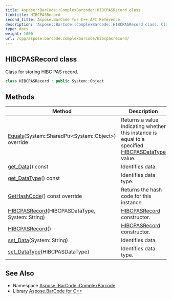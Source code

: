 ```yaml
---
title: Aspose::BarCode::ComplexBarcode::HIBCPASRecord class
linktitle: HIBCPASRecord
second_title: Aspose.BarCode for C++ API Reference
description: 'Aspose::BarCode::ComplexBarcode::HIBCPASRecord class. Class for storing HIBC PAS record in C++.'
type: docs
weight: 1000
url: /cpp/aspose.barcode.complexbarcode/hibcpasrecord/
---
```

## HIBCPASRecord class


Class for storing HIBC PAS record.

```cpp
class HIBCPASRecord : public System::Object
```

## Methods

| Method | Description |
| --- | --- |
| [Equals](./equals/)(System::SharedPtr\<System::Object\>) override | Returns a value indicating whether this instance is equal to a specified [HIBCPASDataType](../hibcpasdatatype/) value. |
| [get_Data](./get_data/)() const | Identifies data. |
| [get_DataType](./get_datatype/)() const | Identifies data type. |
| [GetHashCode](./gethashcode/)() const override | Returns the hash code for this instance. |
| [HIBCPASRecord](./hibcpasrecord/)(HIBCPASDataType, System::String) | [HIBCPASRecord](./) constructor. |
| [HIBCPASRecord](./hibcpasrecord/)() | [HIBCPASRecord](./) constructor. |
| [set_Data](./set_data/)(System::String) | Identifies data. |
| [set_DataType](./set_datatype/)(HIBCPASDataType) | Identifies data type. |
## See Also

* Namespace [Aspose::BarCode::ComplexBarcode](../)
* Library [Aspose.BarCode for C++](../../)
